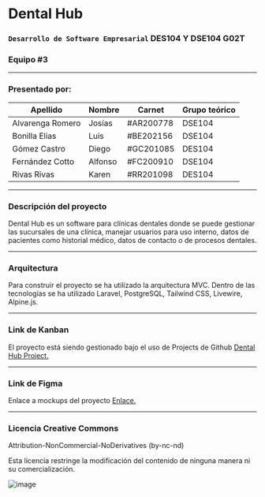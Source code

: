 # Dental Hub
 
### `Desarrollo de Software Empresarial` DES104 Y DSE104 G02T
### Equipo #3
---

### **Presentado por:**
| Apellido | Nombre | Carnet | Grupo teórico |
| -- | -- | -- | -- |
| Alvarenga Romero | Josías | #AR200778 | DSE104 |
| Bonilla Elias | Luis | #BE202156 | DSE104 |              
| Gómez Castro | Diego | #GC201085 | DES104 |
| Fernández Cotto | Alfonso | #FC200910 | DSE104 |
| Rivas Rivas | Karen | #RR201098 | DES104 |

---

### **Descripción del proyecto**

Dental Hub es un software para clínicas dentales donde se puede gestionar las sucursales de una clínica, manejar usuarios para uso interno, datos de pacientes como historial médico, datos de contacto o de procesos dentales.

---

### **Arquitectura**

Para construir el proyecto se ha utilizado la arquitectura MVC. Dentro de las tecnologías se ha utilizado Laravel, PostgreSQL, Tailwind CSS, Livewire, Alpine.js.

---

### **Link de Kanban**
El proyecto está siendo gestionado bajo el uso de Projects de Github [Dental Hub Project.](https://github.com/users/karivas-dev/projects/9)

---

### **Link de Figma**
Enlace a mockups del proyecto [Enlace.](https://www.figma.com/design/C7bDqZ0y1IZS9iuWMPZ2re/Crud-Operations-(Community)?node-id=102-2784)

---

### **Licencia Creative Commons**

Attribution-NonCommercial-NoDerivatives (by-nc-nd)

Esta licencia restringe la modificación del contenido de ninguna manera ni su comercialización.

![image](https://www.amber-online.com/wp-content/uploads/2016/04/cc-by-nc-nd--300x104.png)
